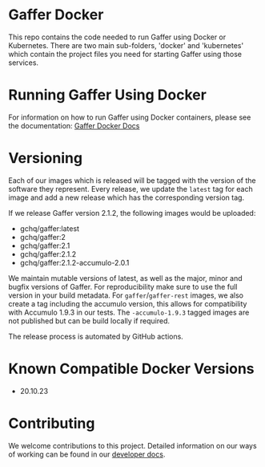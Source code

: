 # Gaffer Docker

This repo contains the code needed to run Gaffer using Docker or Kubernetes.
There are two main sub-folders, 'docker' and 'kubernetes' which contain the project files you need for starting Gaffer using those services.

# Running Gaffer Using Docker

For information on how to run Gaffer using Docker containers, please see the documentation: [Gaffer Docker Docs](https://gchq.github.io/gaffer-doc/latest/dev/docker/)

# Versioning

Each of our images which is released will be tagged with the version of the software they represent. Every release,
we update the `latest` tag for each image and add a new release which has the corresponding version tag.

If we release Gaffer version 2.1.2, the following images would be uploaded:

- gchq/gaffer:latest
- gchq/gaffer:2
- gchq/gaffer:2.1
- gchq/gaffer:2.1.2
- gchq/gaffer:2.1.2-accumulo-2.0.1

We maintain mutable versions of latest, as well as the major, minor and bugfix versions of Gaffer. For reproducibility
make sure to use the full version in your build metadata. For `gaffer`/`gaffer-rest` images, we also create a tag including the
accumulo version, this allows for compatibility with Accumulo 1.9.3 in our tests. The `-accumulo-1.9.3` tagged images
are not published but can be build locally if required.

The release process is automated by GitHub actions.

# Known Compatible Docker Versions

- 20.10.23

# Contributing

We welcome contributions to this project. Detailed information on our ways of working can be found in our [developer docs](https://gchq.github.io/gaffer-doc/latest/dev/ways-of-working/).
